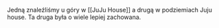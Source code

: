 Jedną znaleźliśmy u góry w [[JuJu House]] a drugą w podziemiach Juju house. Ta druga była o wiele lepiej zachowana.
